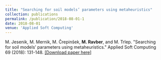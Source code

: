 ```yaml
---
title: "Searching for soil models’ parameters using metaheuristics"
collection: publications
permalink: /publication/2018-08-01-1
date: 2018-08-01
venue: 'Applied Soft Computing'
---
```


M. Jesenik, M. Mernik, M. Črepinšek, **M. Ravber**, and M. Trlep. "Searching for soil models’ parameters using metaheuristics." Applied Soft Computing 69 (2018): 131-148. [[Download paper here]](https://doi.org/10.1016/j.asoc.2018.04.045) 